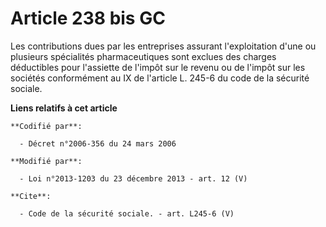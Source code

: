 # Article 238 bis GC

Les contributions dues par les entreprises assurant l'exploitation d'une ou plusieurs spécialités pharmaceutiques sont
exclues des charges déductibles pour l'assiette de l'impôt sur le revenu ou de l'impôt sur les sociétés conformément au IX de
l'article L. 245-6 du code de la sécurité sociale.

**Liens relatifs à cet article**

	**Codifié par**:

	  - Décret n°2006-356 du 24 mars 2006

	**Modifié par**:

	  - Loi n°2013-1203 du 23 décembre 2013 - art. 12 (V)

	**Cite**:

	  - Code de la sécurité sociale. - art. L245-6 (V)
